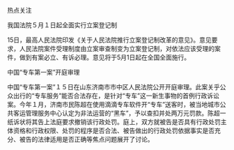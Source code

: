 热点关注

我国法院５月１日起全面实行立案登记制

15日，最高人民法院印发《关于人民法院推行立案登记制改革的意见》。意见要求，人民法院案件受理制度由立案审查制变为立案登记制，对依法应该受理的案件，做到有案必立、有诉必理。意见将于5月1日起在全国全面施行。

中国“专车第一案”开庭审理

中国“专车第一案”１５日在山东济南市市中区人民法院公开开庭审理。此案关乎公众出行的“专车服务”能否合法存在，是针对“专车”这一新生事物的首例行政诉讼案。今年１月，济南市民陈超在使用滴滴专车软件开“专车”送客时，被当地城市公共客运管理服务中心认定为非法运营的“黑车”，予以查扣并处两万元罚款。陈超一纸诉状将其告上法庭要求撤销该行政处罚。庭上，双方就被告是否具有行政处罚主体资格和行政权限、处罚的程序是否合法、被告做出的行政处罚依据事实是否充分、被告的法律适用是否正确等焦点问题展开了讨论。


